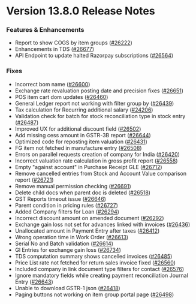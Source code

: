 # Version 13.8.0 Release Notes

### Features & Enhancements
- Report to show COGS by item groups ([#26222](https://github.com/capkpi/erp/pull/26222))
- Enhancements in TDS ([#26677](https://github.com/capkpi/erp/pull/26677))
- API Endpoint to update halted Razorpay subscriptions ([#26564](https://github.com/capkpi/erp/pull/26564))

### Fixes
- Incorrect bom name ([#26600](https://github.com/capkpi/erp/pull/26600))
- Exchange rate revaluation posting date and precision fixes ([#26651](https://github.com/capkpi/erp/pull/26651))
- POS item cart dom updates ([#26460](https://github.com/capkpi/erp/pull/26460))
- General Ledger report not working with filter group by ([#26439](https://github.com/capkpi/erp/pull/26438))
- Tax calculation for Recurring additional salary ([#24206](https://github.com/capkpi/erp/pull/24206))
- Validation check for batch for stock reconciliation type in stock entry ([#26487](https://github.com/capkpi/erp/pull/26487))
- Improved UX for additional discount field ([#26502](https://github.com/capkpi/erp/pull/26502))
- Add missing cess amount in GSTR-3B report ([#26644](https://github.com/capkpi/erp/pull/26644))
- Optimized code for reposting item valuation ([#26431](https://github.com/capkpi/erp/pull/26431))
- FG item not fetched in manufacture entry ([#26508](https://github.com/capkpi/erp/pull/26508))
- Errors on parallel requests creation of company for India  ([#26420](https://github.com/capkpi/erp/pull/26420))
- Incorrect valuation rate calculation in gross profit report ([#26558](https://github.com/capkpi/erp/pull/26558))
- Empty "against account" in Purchase Receipt GLE ([#26712](https://github.com/capkpi/erp/pull/26712))
- Remove cancelled entries from Stock and Account Value comparison report ([#26721](https://github.com/capkpi/erp/pull/26721))
- Remove manual permission checking ([#26691](https://github.com/capkpi/erp/pull/26691))
- Delete child docs when parent doc is deleted ([#26518](https://github.com/capkpi/erp/pull/26518))
- GST Reports timeout issue ([#26646](https://github.com/capkpi/erp/pull/26646))
- Parent condition in pricing rules ([#26727](https://github.com/capkpi/erp/pull/26727))
- Added Company filters for Loan ([#26294](https://github.com/capkpi/erp/pull/26294))
- Incorrect discount amount on amended document ([#26292](https://github.com/capkpi/erp/pull/26292))
- Exchange gain loss not set for advances linked with invoices ([#26436](https://github.com/capkpi/erp/pull/26436))
- Unallocated amount in Payment Entry after taxes ([#26412](https://github.com/capkpi/erp/pull/26412))
- Wrong operation time in Work Order ([#26613](https://github.com/capkpi/erp/pull/26613))
- Serial No and Batch validation ([#26614](https://github.com/capkpi/erp/pull/26614))
- Gl Entries for exchange gain loss ([#26734](https://github.com/capkpi/erp/pull/26734))
- TDS computation summary shows cancelled invoices ([#26485](https://github.com/capkpi/erp/pull/26485))
- Price List rate not fetched for return sales invoice fixed ([#26560](https://github.com/capkpi/erp/pull/26560))
- Included company in link document type filters for contact ([#26576](https://github.com/capkpi/erp/pull/26576))
- Ignore mandatory fields while creating payment reconciliation Journal Entry ([#26643](https://github.com/capkpi/erp/pull/26643))
- Unable to download GSTR-1 json ([#26418](https://github.com/capkpi/erp/pull/26418))
- Paging buttons not working on item group portal page ([#26498](https://github.com/capkpi/erp/pull/26498))
